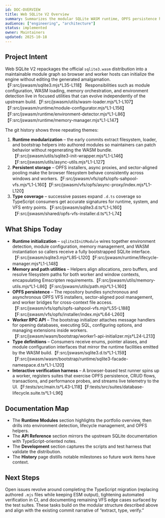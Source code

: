 ```yaml
---
id: DOC-OVERVIEW
title: Web SQLite V2 Overview
summary: Summarizes the modular SQLite WASM runtime, OPFS persistence helpers, and supporting tooling that ship in this repository.
audience: ["engineering", "architecture"]
status: implemented
owner: Maintainers
updated: 2025-10-18
---
```


## Project Intent

Web SQLite V2 repackages the official `sqlite3.wasm` distribution into a maintainable module graph so browser and worker hosts can initialize the engine without editing the generated amalgamation.【F:src/jswasm/sqlite3.mjs†L35-L118】 Responsibilities such as module configuration, WASM loading, memory orchestration, and environment detection live in focused utilities that can evolve independently of the upstream build.【F:src/jswasm/utils/wasm-loader.mjs†L1-L107】【F:src/jswasm/runtime/module-configurator.mjs†L1-L156】【F:src/jswasm/runtime/environment-detector.mjs†L1-L86】【F:src/jswasm/runtime/memory-manager.mjs†L1-L147】

The git history shows three repeating themes:

1. **Runtime modularization** – the early commits extract filesystem, loader, and bootstrap helpers into authored modules so maintainers can patch behavior without regenerating the WASM bundle.【F:src/jswasm/utils/sqlite3-init-wrapper.mjs†L1-L146】【F:src/jswasm/utils/async-utils.mjs†L1-L127】
2. **Persistent storage** – OPFS installers, async proxies, and sector-aligned pooling make the browser filesystem behave consistently across windows and workers.【F:src/jswasm/vfs/opfs/opfs-sahpool-vfs.mjs†L1-L160】【F:src/jswasm/vfs/opfs/async-proxy/index.mjs†L1-L120】
3. **Type coverage** – successive passes expand `.d.ts` coverage so TypeScript consumers get accurate signatures for runtime, system, and VFS entry points.【F:src/jswasm/sqlite3.d.ts†L1-L160】【F:src/jswasm/shared/opfs-vfs-installer.d.ts†L1-L74】

## What Ships Today

- **Runtime initialization** – `sqlite3InitModule` wires together environment detection, module configuration, memory management, and WASM instantiation so callers receive a fully bootstrapped SQLite interface.【F:src/jswasm/sqlite3.mjs†L85-L120】【F:src/jswasm/runtime/lifecycle-manager.mjs†L1-L148】
- **Memory and path utilities** – Helpers align allocations, zero buffers, and resolve filesystem paths for both worker and window contexts, encapsulating Emscripten requirements.【F:src/jswasm/utils/memory-utils.mjs†L1-L86】【F:src/jswasm/utils/path.mjs†L1-L160】
- **OPFS persistence** – The repository bundles synchronous and asynchronous OPFS VFS installers, sector-aligned pool management, and worker bridges for cross-context file access.【F:src/jswasm/vfs/opfs/opfs-sahpool-vfs.mjs†L55-L188】【F:src/jswasm/vfs/opfs/installer/index.mjs†L64-L260】
- **Worker RPC API** – The bootstrap initializer attaches message handlers for opening databases, executing SQL, configuring options, and managing extensions inside workers.【F:src/jswasm/wasm/bootstrap/worker1-api-initializer.mjs†L24-L213】
- **Type definitions** – Consumers receive enums, pointer aliases, and module configuration interfaces that mirror the runtime facilities emitted by the WASM build.【F:src/jswasm/sqlite3.d.ts†L1-L159】【F:src/jswasm/wasm/bootstrap/runtime/sqlite3-facade-namespace.d.ts†L1-L120】
- **Interactive verification harness** – A browser-based test runner spins up a worker, registers suites that exercise OPFS persistence, CRUD flows, transactions, and performance probes, and streams live telemetry to the UI.【F:tests/src/main.ts†L43-L118】【F:tests/src/suites/database-lifecycle.suite.ts†L1-L96】

## Documentation Map

- The **Runtime Modules** section highlights the portfolio overview, then drills into environment detection, lifecycle management, and OPFS helpers.
- The **API Reference** section mirrors the upstream SQLite documentation with TypeScript-oriented notes.
- The **Development** section captures the scripts and test harness that validate the distribution.
- The **History** page distills notable milestones so future work items have context.

## Next Steps

Open issues revolve around completing the TypeScript migration (replacing authored `.mjs` files while keeping ESM output), tightening automated verification in CI, and documenting remaining VFS edge cases surfaced by the test suites. These tasks build on the modular structure described above and align with the existing commit narrative of “extract, type, verify.”

